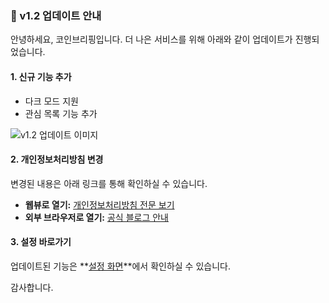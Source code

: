 ### 🚀 v1.2 업데이트 안내
안녕하세요, 코인브리핑입니다.
더 나은 서비스를 위해 아래와 같이 업데이트가 진행되었습니다.

#### 1. 신규 기능 추가
- 다크 모드 지원
- 관심 목록 기능 추가

![v1.2 업데이트 이미지](https://raw.githubusercontent.com/dnomad-space/coinbriefing/main/notices/images/sample.png)

#### 2. 개인정보처리방침 변경
변경된 내용은 아래 링크를 통해 확인하실 수 있습니다.
- **웹뷰로 열기:** [개인정보처리방침 전문 보기](app://webview?url=naver.com)
- **외부 브라우저로 열기:** [공식 블로그 안내](https://naver.com)

#### 3. 설정 바로가기
업데이트된 기능은 **[설정 화면](app://in_app_navigate/Home)**에서 확인하실 수 있습니다.

감사합니다.